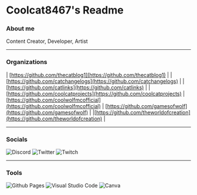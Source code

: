 # Coolcat8467's Readme

### About me
Content Creator, Developer, Artist
____________________________________________________________________________

### Organizations
| [https://github.com/thecatblog1](https://github.com/thecatblog1) |
|[https://github.com/catchangelogs](https://github.com/catchangelogs) |
|[https://github.com/catlinks](https://github.com/catlinks) |
|[https://github.com/coolcatprojects](https://github.com/coolcatprojects) |
[https://github.com/coolwolfmcofficial](https://github.com/coolwolfmcofficial) |
[https://github.com/gamesofwolf](https://github.com/gamesofwolf) |
|[https://github.com/theworldofcreation](https://github.com/theworldofcreation) |

____________________________________________________________________________

### Socials
![Discord](https://img.shields.io/badge/Discord-%235865F2.svg?style=for-the-badge&logo=discord&logoColor=white)
![Twitter](https://img.shields.io/badge/Twitter-%231DA1F2.svg?style=for-the-badge&logo=Twitter&logoColor=white)
![Twitch](https://img.shields.io/badge/Twitch-%239146FF.svg?style=for-the-badge&logo=Twitch&logoColor=white)

____________________________________________________________________________

### Tools
![Github Pages](https://img.shields.io/badge/github%20pages-121013?style=for-the-badge&logo=github&logoColor=white)
![Visual Studio Code](https://img.shields.io/badge/Visual%20Studio%20Code-0078d7.svg?style=for-the-badge&logo=visual-studio-code&logoColor=white)
![Canva](https://img.shields.io/badge/Canva-%2300C4CC.svg?style=for-the-badge&logo=Canva&logoColor=white)


